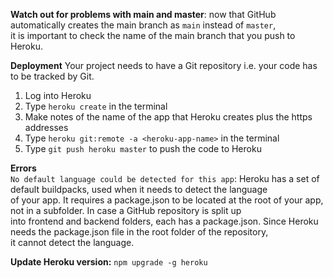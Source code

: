 **Watch out for problems with main and master**: now that GitHub automatically creates the main branch as `main` instead of `master`,  
it is important to check the name of the main branch that you push to Heroku.

**Deployment**
Your project needs to have a Git repository i.e. your code has to be tracked by Git.

1. Log into Heroku
1. Type `heroku create` in the terminal
1. Make notes of the name of the app that Heroku creates plus the https addresses
1. Type `heroku git:remote -a <heroku-app-name>` in the terminal
1. Type `git push heroku master` to push the code to Heroku



**Errors**  
`No default language could be detected for this app`: Heroku has a set of default buildpacks, used when it needs to detect the language  
of your app. It requires a package.json to be located at the root of your app, not in a subfolder. In case a GitHub repository is split up  
into frontend and backend folders, each has a package.json. Since Heroku needs the package.json file in the root folder of the repository,  
it cannot detect the language. 

**Update Heroku version:** `npm upgrade -g heroku`  
